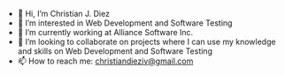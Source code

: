 - 👋 Hi, I’m Christian J. Diez 
- 👀 I’m interested in Web Development and Software Testing
- 🌱 I’m currently working at Alliance Software Inc.
- 💞️ I’m looking to collaborate on projects where I can use my knowledge and skills on Web Development and Software Testing
- 📫 How to reach me: christiandieziv@gmail.com

<!---
rcjdiv/rcjdiv is a ✨ special ✨ repository because its `README.md` (this file) appears on your GitHub profile.
You can click the Preview link to take a look at your changes.
--->
